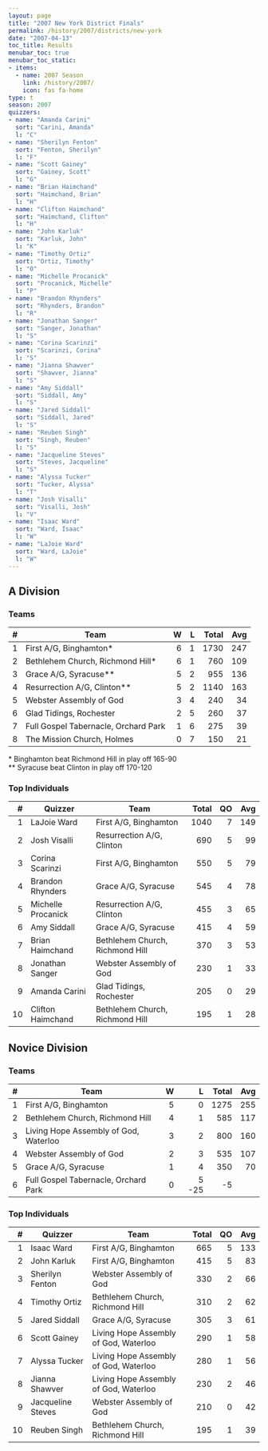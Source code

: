```yaml
---
layout: page
title: "2007 New York District Finals"
permalink: /history/2007/districts/new-york
date: "2007-04-13"
toc_title: Results
menubar_toc: true
menubar_toc_static:
- items:
  - name: 2007 Season
    link: /history/2007/
    icon: fas fa-home
type: t
season: 2007
quizzers:
- name: "Amanda Carini"
  sort: "Carini, Amanda"
  l: "C"
- name: "Sherilyn Fenton"
  sort: "Fenton, Sherilyn"
  l: "F"
- name: "Scott Gainey"
  sort: "Gainey, Scott"
  l: "G"
- name: "Brian Haimchand"
  sort: "Haimchand, Brian"
  l: "H"
- name: "Clifton Haimchand"
  sort: "Haimchand, Clifton"
  l: "H"
- name: "John Karluk"
  sort: "Karluk, John"
  l: "K"
- name: "Timothy Ortiz"
  sort: "Ortiz, Timothy"
  l: "O"
- name: "Michelle Procanick"
  sort: "Procanick, Michelle"
  l: "P"
- name: "Brandon Rhynders"
  sort: "Rhynders, Brandon"
  l: "R"
- name: "Jonathan Sanger"
  sort: "Sanger, Jonathan"
  l: "S"
- name: "Corina Scarinzi"
  sort: "Scarinzi, Corina"
  l: "S"
- name: "Jianna Shawver"
  sort: "Shawver, Jianna"
  l: "S"
- name: "Amy Siddall"
  sort: "Siddall, Amy"
  l: "S"
- name: "Jared Siddall"
  sort: "Siddall, Jared"
  l: "S"
- name: "Reuben Singh"
  sort: "Singh, Reuben"
  l: "S"
- name: "Jacqueline Steves"
  sort: "Steves, Jacqueline"
  l: "S"
- name: "Alyssa Tucker"
  sort: "Tucker, Alyssa"
  l: "T"
- name: "Josh Visalli"
  sort: "Visalli, Josh"
  l: "V"
- name: "Isaac Ward"
  sort: "Ward, Isaac"
  l: "W"
- name: "LaJoie Ward"
  sort: "Ward, LaJoie"
  l: "W"
---
```


## A Division

### Teams

|    # | Team                                 |    W |    L | Total |  Avg |
| ---: | ------------------------------------ | ---: | ---: | ----: | ---: |
|    1 | First A/G, Binghamton*               |    6 |    1 |  1730 |  247 |
|    2 | Bethlehem Church, Richmond Hill*     |    6 |    1 |   760 |  109 |
|    3 | Grace A/G, Syracuse**                |    5 |    2 |   955 |  136 |
|    4 | Resurrection A/G, Clinton**          |    5 |    2 |  1140 |  163 |
|    5 | Webster Assembly of God              |    3 |    4 |   240 |   34 |
|    6 | Glad Tidings, Rochester              |    2 |    5 |   260 |   37 |
|    7 | Full Gospel Tabernacle, Orchard Park |    1 |    6 |   275 |   39 |
|    8 | The Mission Church, Holmes           |    0 |    7 |   150 |   21 |

\* Binghamton beat Richmond Hill in play off 165-90\
\*\* Syracuse beat Clinton in play off 170-120

### Top Individuals

|    # | Quizzer            | Team                            | Total |   QO |  Avg |
| ---: | ------------------ | ------------------------------- | ----: | ---: | ---: |
|    1 | LaJoie Ward        | First A/G, Binghamton           |  1040 |    7 |  149 |
|    2 | Josh Visalli       | Resurrection A/G, Clinton       |   690 |    5 |   99 |
|    3 | Corina Scarinzi    | First A/G, Binghamton           |   550 |    5 |   79 |
|    4 | Brandon Rhynders   | Grace A/G, Syracuse             |   545 |    4 |   78 |
|    5 | Michelle Procanick | Resurrection A/G, Clinton       |   455 |    3 |   65 |
|    6 | Amy Siddall        | Grace A/G, Syracuse             |   415 |    4 |   59 |
|    7 | Brian Haimchand    | Bethlehem Church, Richmond Hill |   370 |    3 |   53 |
|    8 | Jonathan Sanger    | Webster Assembly of God         |   230 |    1 |   33 |
|    9 | Amanda Carini      | Glad Tidings, Rochester         |   205 |    0 |   29 |
|   10 | Clifton Haimchand  | Bethlehem Church, Richmond Hill |   195 |    1 |   28 |

## Novice Division

### Teams

|    # | Team                                  |    W |     L | Total |  Avg |
| ---: | ------------------------------------- | ---: | ----: | ----: | ---: |
|    1 | First A/G, Binghamton                 |    5 |     0 |  1275 |  255 |
|    2 | Bethlehem Church, Richmond Hill       |    4 |     1 |   585 |  117 |
|    3 | Living Hope Assembly of God, Waterloo |    3 |     2 |   800 |  160 |
|    4 | Webster Assembly of God               |    2 |     3 |   535 |  107 |
|    5 | Grace A/G, Syracuse                   |    1 |     4 |   350 |   70 |
|    6 | Full Gospel Tabernacle, Orchard Park  |    0 | 5 -25 |    -5 |      |

### Top Individuals

|    # | Quizzer           | Team                                  | Total |   QO |  Avg |
| ---: | ----------------- | ------------------------------------- | ----: | ---: | ---: |
|    1 | Isaac Ward        | First A/G, Binghamton                 |   665 |    5 |  133 |
|    2 | John Karluk       | First A/G, Binghamton                 |   415 |    5 |   83 |
|    3 | Sherilyn Fenton   | Webster Assembly of God               |   330 |    2 |   66 |
|    4 | Timothy Ortiz     | Bethlehem Church, Richmond Hill       |   310 |    2 |   62 |
|    5 | Jared Siddall     | Grace A/G, Syracuse                   |   305 |    3 |   61 |
|    6 | Scott Gainey      | Living Hope Assembly of God, Waterloo |   290 |    1 |   58 |
|    7 | Alyssa Tucker     | Living Hope Assembly of God, Waterloo |   280 |    1 |   56 |
|    8 | Jianna Shawver    | Living Hope Assembly of God, Waterloo |   230 |    2 |   46 |
|    9 | Jacqueline Steves | Webster Assembly of God               |   210 |    0 |   42 |
|   10 | Reuben Singh      | Bethlehem Church, Richmond Hill       |   195 |    1 |   39 |